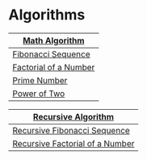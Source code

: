 # Algorithms

| [Math Algorithm](./01-Math/Readme.md)|
|----------|
| [Fibonacci Sequence](./01-Math/FibonacciSequence.js) |
| [Factorial of a Number](./01-Math/FactorialNumber.js) |
| [Prime Number](./01-Math/isPrimeNumber.js) |
| [Power of Two](./01-Math/isPowerOfTwo.js) |

| [Recursive Algorithm](./02-Recursive/Readme.md)|
|----------|
| [Recursive Fibonacci Sequence](./02-Recursive/01-RecursiveFibonacci.js) |
| [Recursive Factorial of a Number](./02-Recursive/02-RecursiveFactorial.js) |
